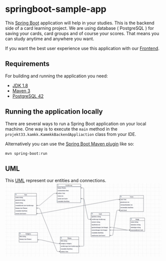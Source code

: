 # springboot-sample-app

This [Spring Boot](http://projects.spring.io/spring-boot/) application will help in your studies.
This is the backend side of a card learning project. We are using database ( PostgreSQL ) for saving your cards, card groups and
of course your scores. That means you can study anytime and anywhere you want.

If you want the best user experience use this application with our [Frontend](https://github.com/paramakk/K-A-M-K-K-frontend).

## Requirements

For building and running the application you need:

- [JDK 1.8](http://www.oracle.com/technetwork/java/javase/downloads/jdk8-downloads-2133151.html)
- [Maven 3](https://maven.apache.org)
- [PostgreSQL 42](https://www.postgresql.org/)

## Running the application locally

There are several ways to run a Spring Boot application on your local machine. One way is to execute the `main` method in the `projekt33.kamkk.KammkkBackendAppliaction` class from your IDE.

Alternatively you can use the [Spring Boot Maven plugin](https://docs.spring.io/spring-boot/docs/current/reference/html/build-tool-plugins-maven-plugin.html) like so:

```shell
mvn spring-boot:run
```


## UML
This [UML](https://hu.wikipedia.org/wiki/Unified_Modeling_Language) represent our entities and connections.
![](images/uml.png)